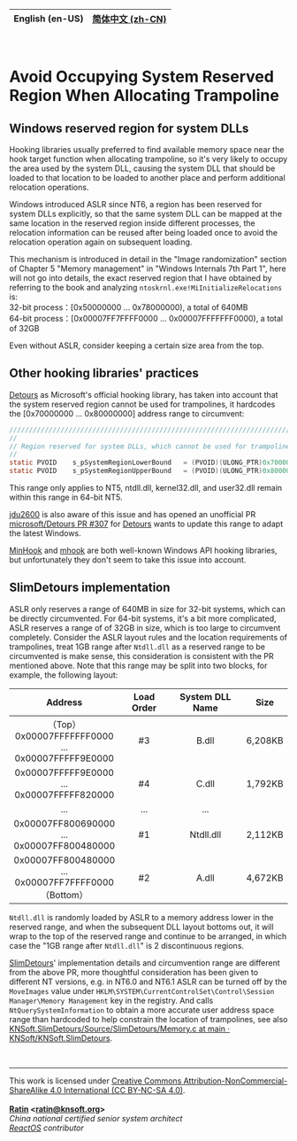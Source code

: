 | **English (en-US)** | [简体中文 (zh-CN)](./README.zh-CN.md) |
| --- | --- |

&nbsp;

# Avoid Occupying System Reserved Region When Allocating Trampoline

## Windows reserved region for system DLLs

Hooking libraries usually preferred to find available memory space near the hook target function when allocating trampoline, so it's very likely to occupy the area used by the system DLL, causing the system DLL that should be loaded to that location to be loaded to another place and perform additional relocation operations.

Windows introduced ASLR since NT6, a region has been reserved for system DLLs explicitly, so that the same system DLL can be mapped at the same location in the reserved region inside different processes, the relocation information can be reused after being loaded once to avoid the relocation operation again on subsequent loading.

This mechanism is introduced in detail in the "Image randomization" section of Chapter 5 "Memory management" in "Windows Internals 7th Part 1", here will not go into details, the exact reserved region that I have obtained by referring to the book and analyzing `ntoskrnl.exe!MiInitializeRelocations` is:  
32-bit process：[0x50000000 ... 0x78000000), a total of 640MB  
64-bit process：[0x00007FF7FFFF0000 ... 0x00007FFFFFFF0000), a total of 32GB

Even without ASLR, consider keeping a certain size area from the top.

## Other hooking libraries' practices

[Detours](https://github.com/microsoft/Detours) as Microsoft's official hooking library, has taken into account that the system reserved region cannot be used for trampolines, it hardcodes the [0x70000000 ... 0x80000000] address range to circumvent:
```C
//////////////////////////////////////////////////////////////////////////////
//
// Region reserved for system DLLs, which cannot be used for trampolines.
//
static PVOID    s_pSystemRegionLowerBound   = (PVOID)(ULONG_PTR)0x70000000;
static PVOID    s_pSystemRegionUpperBound   = (PVOID)(ULONG_PTR)0x80000000;
```

This range only applies to NT5, ntdll.dll, kernel32.dll, and user32.dll remain within this range in 64-bit NT5.

[jdu2600](https://github.com/jdu2600) is also aware of this issue and has opened an unofficial PR [microsoft/Detours PR #307](https://github.com/microsoft/Detours/pull/307) for [Detours](https://github.com/microsoft/Detours) wants to update this range to adapt the latest Windows.

[MinHook](https://github.com/TsudaKageyu/minhook) and [mhook](https://github.com/martona/mhook) are both well-known Windows API hooking libraries, but unfortunately they don't seem to take this issue into account.

## SlimDetours implementation

ASLR only reserves a range of 640MB in size for 32-bit systems, which can be directly circumvented. For 64-bit systems, it's a bit more complicated, ASLR reserves a range of of 32GB in size, which is too large to circumvent completely. Consider the ASLR layout rules and the location requirements of trampolines, treat 1GB range after `Ntdll.dll` as a reserved range to be circumvented is make sense, this consideration is consistent with the PR mentioned above. Note that this range may be split into two blocks, for example, the following layout:

| Address | Load Order | System DLL Name | Size |
| :---: | :---: | :---: | :---: |
| （Top）<br>0x00007FFFFFFF0000<br>...<br>0x00007FFFFF9E0000 | #3 | B.dll | 6,208KB |
| 0x00007FFFFF9E0000<br>...<br>0x00007FFFFF820000 | #4 | C.dll | 1,792KB |
| ... | ... | ... |
| 0x00007FF800690000<br>...<br>0x00007FF800480000 | #1 | Ntdll.dll | 2,112KB |
| 0x00007FF800480000<br>...<br>0x00007FF7FFFF0000<br>（Bottom） | #2 | A.dll | 4,672KB |

`Ntdll.dll` is randomly loaded by ASLR to a memory address lower in the reserved range, and when the subsequent DLL layout bottoms out, it will wrap to the top of the reserved range and continue to be arranged, in which case the "1GB range after `Ntdll.dll`" is 2 discontinuous regions.

[SlimDetours](https://github.com/KNSoft/KNSoft.SlimDetours)' implementation details and circumvention range are different from the above PR, more thoughtful consideration has been given to different NT versions, e.g. in NT6.0 and NT6.1 ASLR can be turned off by the `MoveImages` value under `HKLM\SYSTEM\CurrentControlSet\Control\Session Manager\Memory Management` key in the registry. And calls `NtQuerySystemInformation` to obtain a more accurate user address space range than hardcoded to help constrain the location of trampolines, see also [KNSoft.SlimDetours/Source/SlimDetours/Memory.c at main · KNSoft/KNSoft.SlimDetours](../../../Source/SlimDetours/Memory.c).

<br>
<hr>

This work is licensed under [Creative Commons Attribution-NonCommercial-ShareAlike 4.0 International (CC BY-NC-SA 4.0)](http://creativecommons.org/licenses/by-nc-sa/4.0/).  
<br>
**[Ratin](https://github.com/RatinCN) &lt;[<ratin@knsoft.org>](mailto:ratin@knsoft.org)&gt;**  
*China national certified senior system architect*  
*[ReactOS](https://github.com/reactos/reactos) contributor*
